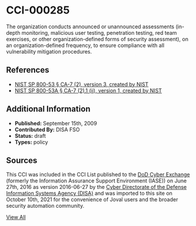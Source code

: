 # CCI-000285

The organization conducts announced or unannounced assessments (in-depth monitoring, malicious user testing, penetration testing, red team exercises, or other organization-defined forms of security assessment), on an organization-defined frequency, to ensure compliance with all vulnerability mitigation procedures.

## References ##

* [NIST SP 800-53 § CA-7 (2), version 3, created by NIST](http://csrc.nist.gov/publications/PubsSPs.html)
* [NIST SP 800-53A § CA-7 (2).1 (ii), version 1, created by NIST](http://csrc.nist.gov/publications/PubsSPs.html)


## Additional Information ##

* **Published:** September 15th, 2009
* **Contributed By:** DISA FSO
* **Status:** draft
* **Types:** policy

## Sources ##

This CCI was included in the CCI List published to the [DoD Cyber Exchange](https://public.cyber.mil/stigs/cci/)
(formerly the Information Assurance Support Environment (IASE)) on June 27th, 2016 as version
2016-06-27 by the [Cyber Directorate of the Defense Information Systems Agency (DISA)](https://public.cyber.mil/about-cyber/)
and was imported to this site on October 10th, 2021 for the convenience of Joval users and the broader
security automation community.

[View All](../README.md)
